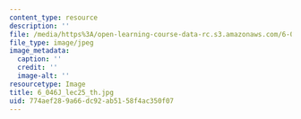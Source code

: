 ```yaml
---
content_type: resource
description: ''
file: /media/https%3A/open-learning-course-data-rc.s3.amazonaws.com/6-046j-introduction-to-algorithms-sma-5503-fall-2005/774aef289a66dc92ab5158f4ac350f07_6_046J_lec25_th.jpg
file_type: image/jpeg
image_metadata:
  caption: ''
  credit: ''
  image-alt: ''
resourcetype: Image
title: 6_046J_lec25_th.jpg
uid: 774aef28-9a66-dc92-ab51-58f4ac350f07
---
```


